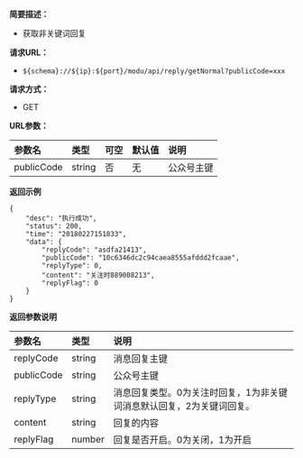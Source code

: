 **简要描述：** 

- 获取非关键词回复


**请求URL：** 
- ` ${schema}://${ip}:${port}/modu/api/reply/getNormal?publicCode=xxx `
  
**请求方式：**
- GET 

**URL参数：** 

| 参数名 | 类型 | 可空 | 默认值 | 说明 |
| :-- | :-- | :-- | :-- | :-- |
| publicCode | string | 否 | 无 | 公众号主键 |

 **返回示例**

``` 
{
    "desc": "执行成功",
    "status": 200,
    "time": "20180227151833",
    "data": {
        "replyCode": "asdfa21413",
        "publicCode": "10c6346dc2c94caea8555afddd2fcaae",
        "replyType": 0,
        "content": "关注时889008213",
        "replyFlag": 0
    }
}
```

 **返回参数说明** 

| 参数名 | 类型 | 说明 |
| :-- | :-- | :-- |
| replyCode | string | 消息回复主键 |
| publicCode | string | 公众号主键 |
| replyType | string | 消息回复类型。0为关注时回复，1为非关键词消息默认回复，2为关键词回复。 |
| content | string | 回复的内容 |
| replyFlag | number | 回复是否开启。0为关闭，1为开启 |






